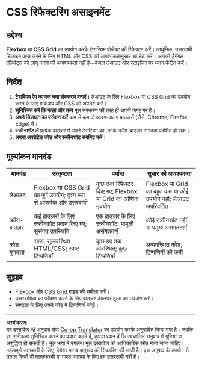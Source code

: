 <!--
CO_OP_TRANSLATOR_METADATA:
{
  "original_hash": "a212cc22a18eddf9046b7a16dfbafd8b",
  "translation_date": "2025-10-03T09:10:56+00:00",
  "source_file": "3-terrarium/2-intro-to-css/assignment.md",
  "language_code": "hi"
}
-->
# CSS रिफैक्टरिंग असाइनमेंट

## उद्देश्य

**Flexbox** या **CSS Grid** का उपयोग करके टेरारियम प्रोजेक्ट को रिफैक्टर करें। आधुनिक, उत्तरदायी डिज़ाइन प्राप्त करने के लिए HTML और CSS को आवश्यकतानुसार अपडेट करें। आपको ड्रैगेबल एलिमेंट्स को लागू करने की आवश्यकता नहीं है—केवल लेआउट और स्टाइलिंग पर ध्यान केंद्रित करें।

## निर्देश

1. **टेरारियम ऐप का एक नया संस्करण बनाएं।** लेआउट के लिए Flexbox या CSS Grid का उपयोग करने के लिए मार्कअप और CSS को अपडेट करें।
2. **सुनिश्चित करें कि कला और तत्व** मूल संस्करण की तरह ही अपनी जगह पर हैं।
3. **अपने डिज़ाइन का परीक्षण करें** कम से कम दो अलग-अलग ब्राउज़रों (जैसे, Chrome, Firefox, Edge) में।
4. **स्क्रीनशॉट लें** प्रत्येक ब्राउज़र में अपने टेरारियम का, ताकि क्रॉस-ब्राउज़र संगतता प्रदर्शित हो सके।
5. **अपना अपडेटेड कोड और स्क्रीनशॉट सबमिट करें।**

## मूल्यांकन मानदंड

| मानदंड   | उत्कृष्टता                                                                  | पर्याप्त                              | सुधार की आवश्यकता                      |
|------------|--------------------------------------------------------------------------|---------------------------------------|----------------------------------------|
| लेआउट     | Flexbox या CSS Grid का पूर्ण उपयोग; दृश्य रूप से आकर्षक और उत्तरदायी | कुछ तत्व रिफैक्टर किए गए; Flexbox या Grid का आंशिक उपयोग | Flexbox या Grid का बहुत कम या कोई उपयोग नहीं; लेआउट अपरिवर्तित |
| क्रॉस-ब्राउज़र | कई ब्राउज़रों के लिए स्क्रीनशॉट प्रदान किए गए; सुसंगत उपस्थिति      | एक ब्राउज़र के लिए स्क्रीनशॉट; मामूली असंगतताएँ | कोई स्क्रीनशॉट नहीं या प्रमुख असंगतताएँ |
| कोड गुणवत्ता | साफ, सुव्यवस्थित HTML/CSS; स्पष्ट टिप्पणियाँ                         | कुछ हद तक व्यवस्थित; कुछ टिप्पणियाँ        | अव्यवस्थित कोड; टिप्पणियों की कमी      |

## सुझाव

- [Flexbox](https://css-tricks.com/snippets/css/a-guide-to-flexbox/) और [CSS Grid](https://css-tricks.com/snippets/css/complete-guide-grid/) गाइड की समीक्षा करें।
- उत्तरदायित्व का परीक्षण करने के लिए ब्राउज़र डेवलपर टूल्स का उपयोग करें।
- स्पष्टता के लिए अपने कोड में टिप्पणियाँ जोड़ें।

---

**अस्वीकरण**:  
यह दस्तावेज़ AI अनुवाद सेवा [Co-op Translator](https://github.com/Azure/co-op-translator) का उपयोग करके अनुवादित किया गया है। जबकि हम सटीकता सुनिश्चित करने का प्रयास करते हैं, कृपया ध्यान दें कि स्वचालित अनुवाद में त्रुटियां या अशुद्धियां हो सकती हैं। मूल भाषा में उपलब्ध मूल दस्तावेज़ को आधिकारिक स्रोत माना जाना चाहिए। महत्वपूर्ण जानकारी के लिए, पेशेवर मानव अनुवाद की सिफारिश की जाती है। इस अनुवाद के उपयोग से उत्पन्न किसी भी गलतफहमी या गलत व्याख्या के लिए हम उत्तरदायी नहीं हैं।